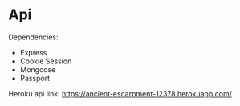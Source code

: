 # Api
Dependencies:
  - Express
  - Cookie Session
  - Mongoose
  - Passport


Heroku api link: https://ancient-escarpment-12378.herokuapp.com/
